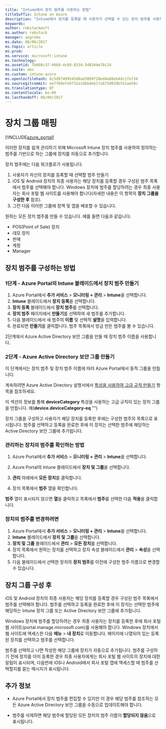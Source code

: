 ```yaml
---
title: "Intune에서 장치 범주를 사용하는 방법"
titleSuffix: Intune on Azure
description: "Intune에서 장치를 등록할 때 사용자가 선택할 수 있는 장치 범주를 사용하는 방법을 알아봅니다.\""
keywords: 
author: robstackmsft
ms.author: robstack
manager: angrobe
ms.date: 08/09/2017
ms.topic: article
ms.prod: 
ms.service: microsoft-intune
ms.technology: 
ms.assetid: 7b668c37-40b9-4c69-8334-5d8344e78c24
ms.suite: ems
ms.custom: intune-azure
ms.openlocfilehash: 6c5d97499545d0ad3899f28ed4e88eb4dc1fe734
ms.sourcegitcommit: ee7f69efe9f32a1d6bdeb1fab73d03dbfe1ae58c
ms.translationtype: HT
ms.contentlocale: ko-KR
ms.lasthandoff: 08/09/2017
---
```

# <a name="map-device-groups"></a>장치 그룹 매핑


[!INCLUDE[azure_portal](./includes/azure_portal.md)]

이러한 장치를 쉽게 관리하기 위해 Microsoft Intune 장치 범주를 사용하여 정의하는 범주를 기반으로 하는 그룹에 장치를 자동으로 추가합니다.

장치 범주에는 다음 워크플로가 사용됩니다.
1. 사용자가 자신의 장치를 등록할 때 선택할 범주 만들기
3. iOS 및 Android 장치의 최종 사용자는 해당 장치를 등록할 경우 구성된 범주 목록에서 범주를 선택해야 합니다. Windows 장치에 범주를 할당하려는 경우 최종 사용자는 회사 포털 웹 사이트를 사용해야 합니다(자세한 내용은 이 항목의 **장치 그룹을 구성한 후** 참조).
4. 그런 다음 이러한 그룹에 정책 및 앱을 배포할 수 있습니다.

원하는 모든 장치 범주를 만들 수 있습니다. 예를 들면 다음과 같습니다.
- POS(Point of Sale) 장치
- 데모 장치
- 판매
- 계정
- Manager

## <a name="how-to-configure-device-categories"></a>장치 범주를 구성하는 방법

### <a name="step-1---create-device-categories-in-the-intune-blade-of-the-azure-portal"></a>1단계 - Azure Portal의 Intune 블레이드에서 장치 범주 만들기
1. Azure Portal에서 **추가 서비스** > **모니터링 + 관리** > **Intune**을 선택합니다.
3. **Intune** 블레이드에서 **장치 등록**을 선택합니다.
3. **장치 등록** 블레이드에서 **장치 범주**를 선택합니다.
4. **장치 범주** 페이지에서 **만들기**를 선택하여 새 범주를 추가합니다.
5. 다음 블레이드에서 새 범주의 **이름** 및 선택적 **설명**을 입력합니다.
6. 완료되면 **만들기**를 클릭합니다. 범주 목록에서 방금 만든 범주를 볼 수 있습니다.

2단계에서 Azure Active Directory 보안 그룹을 만들 때 장치 범주 이름을 사용합니다.

### <a name="step-2---create-azure-active-directory-security-groups"></a>2단계 - Azure Active Directory 보안 그룹 만들기
이 단계에서는 장치 범주 및 장치 범주 이름에 따라 Azure Portal에서 동적 그룹을 만듭니다.

계속하려면 Azure Active Directory 설명서에서 [특성을 사용하여 고급 규칙 만들기](https://azure.microsoft.com/documentation/articles/active-directory-accessmanagement-groups-with-advanced-rules/#using-attributes-to-create-rules-for-device-objects) 항목을 참조하세요. 

이 섹션의 정보를 통해 **deviceCategory** 특성을 사용하는 고급 규칙이 있는 장치 그룹을 만듭니다. 예(**device.deviceCategory-eq** "*<the device category name you got from the Intune portal>*")

장치 그룹을 구성하고 사용자가 해당 장치를 등록한 후에는 구성한 범주의 목록으로 표시됩니다. 범주를 선택하고 등록을 완료한 후에 이 장치는 선택한 범주에 해당하는 Active Directory 보안 그룹에 추가됩니다.

### <a name="how-to-view-the-categories-of-devices-you-manage"></a>관리하는 장치의 범주를 확인하는 방법

1.  Azure Portal에서 **추가 서비스** > **모니터링 + 관리** > **Intune**을 선택합니다.

2. Azure Portal의 Intune 블레이드에서 **장치 및 그룹**을 선택합니다.

3.  **관리** 아래에서 **모든 장치**를 클릭합니다.

4.  장치 목록에서 **범주** 열을 확인합니다.

**범주** 열이 표시되지 않으면 **열**을 클릭하고 목록에서 **범주**를 선택한 다음 **적용**을 클릭합니다.

### <a name="to-change-the-category-of-a-device"></a>장치의 범주를 변경하려면

1. Azure Portal에서 **추가 서비스** > **모니터링 + 관리** > **Intune**을 선택합니다.
3. **Intune** 블레이드에서 **장치 및 그룹**을 선택합니다.
4. **장치 및 그룹** 블레이드에서 **관리** > **모든 장치**를 선택합니다.
5. 장치 목록에서 원하는 장치를 선택하고 장치 속성 블레이드에서 **관리** > **속성**을 선택합니다.
6. 다음 블레이드에서 선택한 장치의 **장치 범주**를 이전에 구성한 범주 이름으로 변경할 수 있습니다.

## <a name="after-you-configure-device-groups"></a>장치 그룹 구성 후

iOS 및 Android 장치의 최종 사용자는 해당 장치를 등록할 경우 구성된 범주 목록에서 범주를 선택해야 합니다. 범주를 선택하고 등록을 완료한 후에 이 장치는 선택한 범주에 해당하는 Intune 장치 그룹 또는 Active Directory 보안 그룹에 추가됩니다.

Windows 장치에 범주를 할당하려는 경우 최종 사용자는 장치를 등록한 후에 회사 포털 웹 사이트(portal.manage.microsoft.com)를 사용해야 합니다. Windows 장치에서 웹 사이트에 액세스한 다음 **메뉴** > **내 장치**로 이동합니다. 페이지에 나열되어 있는 등록된 장치를 선택하고 범주를 선택합니다. 

범주를 선택하고 나면 작성한 해당 그룹에 장치가 자동으로 추가됩니다. 범주를 구성하기 전에 장치를 이미 등록한 경우 최종 사용자에게는 회사 포털 웹 사이트의 장치에 대한 알림이 표시되며, 다음번에 iOS나 Android에서 회사 포털 앱에 액세스할 때 범주를 선택할지를 묻는 메시지가 표시됩니다.

## <a name="further-information"></a>추가 정보
- Azure Portal에서 장치 범주를 편집할 수 있지만 이 경우 해당 범주를 참조하는 모든 Azure Active Directory 보안 그룹을 수동으로 업데이트해야 합니다.

- 범주를 삭제하면 해당 범주에 할당된 모든 장치의 범주 이름이 **할당되지 않음**으로 표시됩니다.


